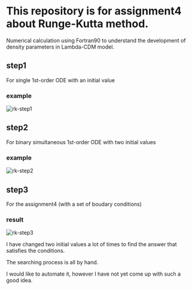 # This repository is for assignment4 about Runge-Kutta method.
Numerical calculation using Fortran90 to understand the development of density parameters in Lambda-CDM model.

## step1
For single 1st-order ODE with an initial value
### example
![rk-step1](https://user-images.githubusercontent.com/64693735/83397954-6b639180-a439-11ea-85d0-7610cd6ee73b.png)

## step2
For binary simultaneous 1st-order ODE with two initial values
### example
![rk-step2](https://user-images.githubusercontent.com/64693735/83398036-90580480-a439-11ea-8499-1cdc89e54ea2.png)

## step3
For the assignment4 (with a set of boudary conditions)

### result
![rk-step3](https://user-images.githubusercontent.com/64693735/83399544-5dfbd680-a43c-11ea-9caa-a2c044e131f3.png)

I have changed two initial values a lot of times to find the answer that satisfies the conditions.

The searching process is all by hand.

I would like to automate it, however I have not yet come up with such a good idea.
